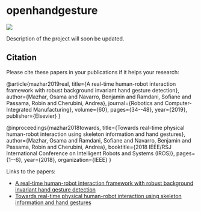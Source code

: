 # openhandgesture

![](demo.gif)

Description of the project will soon be updated.

## Citation
Please cite these papers in your publications if it helps your research:

  @article{mazhar2019real,
    title={A real-time human-robot interaction framework with robust background invariant hand gesture detection},
    author={Mazhar, Osama and Navarro, Benjamin and Ramdani, Sofiane and Passama, Robin and Cherubini, Andrea},
    journal={Robotics and Computer-Integrated Manufacturing},
    volume={60},
    pages={34--48},
    year={2019},
    publisher={Elsevier}
   }

  @inproceedings{mazhar2018towards,
    title={Towards real-time physical human-robot interaction using skeleton information and hand gestures},
    author={Mazhar, Osama and Ramdani, Sofiane and Navarro, Benjamin and Passama, Robin and Cherubini, Andrea},
    booktitle={2018 IEEE/RSJ International Conference on Intelligent Robots and Systems (IROS)},
    pages={1--6},
    year={2018},
    organization={IEEE}
  }

Links to the papers:

- [A real-time human-robot interaction framework with robust background invariant hand gesture detection](https://hal.archives-ouvertes.fr/hal-01823338v2)
- [Towards real-time physical human-robot interaction using skeleton information and hand gestures](https://hal.archives-ouvertes.fr/hal-01734739)
